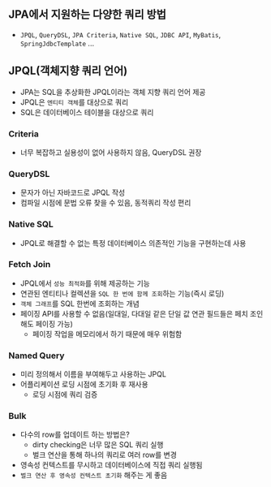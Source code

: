 ## JPA에서 지원하는 다양한 쿼리 방법
  - `JPQL`, `QueryDSL`, `JPA Criteria`, `Native SQL`, `JDBC API`, `MyBatis`, `SpringJdbcTemplate` ...

## JPQL(객체지향 쿼리 언어)
 - JPA는 SQL을 추상화한 JPQL이라는 객체 지향 쿼리 언어 제공
 - JPQL은 `엔티티 객체`를 대상으로 쿼리
 - SQL은 데이터베이스 테이블을 대상으로 쿼리

### Criteria
 - 너무 복잡하고 실용성이 없어 사용하지 않음, QueryDSL 권장

### QueryDSL
 - 문자가 아닌 자바코드로 JPQL 작성
 - 컴파일 시점에 문법 오류 찾을 수 있음, 동적쿼리 작성 편리

### Native SQL
 - JPQL로 해결할 수 없는 특정 데이터베이스 의존적인 기능을 구현하는데 사용

### Fetch Join
- JPQL에서 `성능 최적화`를 위해 제공하는 기능
- 연관된 엔티티나 컬렉션을 `SQL 한 번에 함께 조회`하는 기능(즉시 로딩)
- `객체 그래프`를 SQL 한번에 조회하는 개념
- 페이징 API를 사용할 수 없음(일대일, 다대일 같은 단일 값 연관 필드들은 페치 조인해도 페이징 가능)
    - 페이징 작업을 메모리에서 하기 때문에 매우 위험함

### Named Query
 - 미리 정의해서 이름을 부여해두고 사용하는 JPQL
 - 어플리케이션 로딩 시점에 초기화 후 재사용
   - 로딩 시점에 쿼리 검증

### Bulk
 - 다수의 row를 업데이트 하는 방법은?
   - dirty checking은 너무 많은 SQL 쿼리 실행
   - 벌크 연산을 통해 하나의 쿼리로 여러 row를 변경
 - 영속성 컨텍스트를 무시하고 데이터베이스에 직접 쿼리 실행됨
 - `벌크 연산 후 영속성 컨텍스트 초기화` 해주는 게 좋음